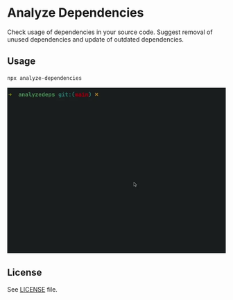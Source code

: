 # Analyze Dependencies

Check usage of dependencies in your source code. Suggest removal of unused dependencies and update of outdated dependencies.

## Usage

```bash
npx analyze-dependencies
```

![Sample use](./demo.webp)

## License

See [LICENSE](LICENSE) file.


